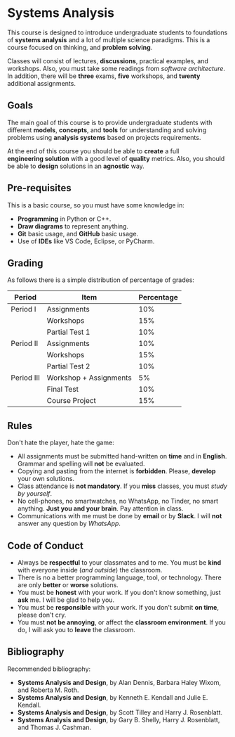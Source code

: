 # Systems Analysis

This course is designed to introduce undergraduate students to foundations of 
__systems analysis__ and a lot of multiple science paradigms.
This is a course focused on thinking, and __problem solving__. 

Classes will consist of lectures, __discussions__, practical examples, and workshops. 
Also, you must take some readings from _software architecture_.
In addition, there will be __three__ exams, 
__five__ workshops, and __twenty__ additional assignments. 

## Goals

The main goal of this course is to provide undergraduate students with different __models__, 
__concepts__, and __tools__ for understanding and solving problems using 
__analysis systems__ based on projects requirements.

At the end of this course you should be able to __create__ a full  
__engineering solution__ with a good level of __quality__ metrics. 
Also, you should be able to __design__ solutions in an __agnostic__ way.

## Pre-requisites

This is a basic course, so you must have some knowledge in:
- __Programming__ in Python or C++.
- __Draw diagrams__ to represent anything.
- __Git__ basic usage, and __GitHub__ basic usage.
- Use of __IDEs__ like VS Code, Eclipse, or PyCharm.

## Grading

As follows there is a simple distribution of percentage of grades:


| Period    | Item                   | Percentage |
| --------- | ---------------------- | ---------- |
| Period I  | Assignments            | 10%        |
|           | Workshops              | 15%        |
|           | Partial Test 1         | 10%        |
| Period II | Assignments            | 10%        |
|           | Workshops              | 15%        |
|           | Partial Test 2         | 10%        |
| Period III| Workshop + Assignments | 5%         |
|           | Final Test             | 10%        |
|           | Course Project         | 15%        |

## Rules 

Don't hate the player, hate the game:

- All assignments must be submitted hand-written on **time** and in **English**. Grammar and spelling will **not** be evaluated.
- Copying and pasting from the internet is **forbidden**. Please, **develop** your own solutions.
- Class attendance is **not mandatory**. If you **miss** classes, you must _study by yourself_.
- No cell-phones, no smartwatches, no WhatsApp, no Tinder, no smart anything. **Just you and your brain**. Pay attention in class.
- Communications with me must be done by **email** or by **Slack**. I will **not** answer any question by _WhatsApp_.

## Code of Conduct

- Always be **respectful** to your classmates and to me. You must be **kind** with everyone inside (_and outside_) the classroom.
- There is no a better programming language, tool, or technology. There are only **better** or **worse** solutions.
- You must be **honest** with your work. If you don't know something, just **ask** me. I will be glad to help you.
- You must be **responsible** with your work. If you don't submit **on time**, please don't cry.
- You must **not be annoying**, or affect the **classroom environment**. If you do, I will ask you to **leave** the classroom.

## Bibliography

Recommended bibliography:
- __Systems Analysis and Design__, 
  by Alan Dennis, Barbara Haley Wixom, and Roberta M. Roth.
- __Systems Analysis and Design__, 
  by Kenneth E. Kendall and Julie E. Kendall.
- __Systems Analysis and Design__, 
  by Scott Tilley and Harry J. Rosenblatt.
- __Systems Analysis and Design__, 
  by Gary B. Shelly, Harry J. Rosenblatt, and Thomas J. Cashman.